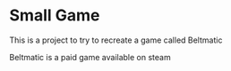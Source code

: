 # Small Game 
This is a project to try to recreate a game called Beltmatic

Beltmatic is a paid game available on steam